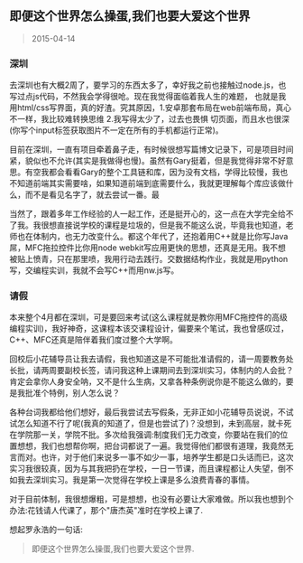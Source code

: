 即便这个世界怎么操蛋,我们也要大爱这个世界
-----
>2015-04-14

### 深圳

去深圳也有大概2周了，要学习的东西太多了，幸好我之前也接触过node.js，也写过点js代码，不然我会学得很呛。现在我觉得面临着我人生的难题，
也就是我用html/css写界面，真的好渣。究其原因，1.安卓那套布局在web前端布局，真心不一样，我比较难转换思维 2.我写得太少了，过去也畏惧
切页面，而且水也很深(你写个input标签获取图片不一定在所有的手机都运行正常)。

目前在深圳，一直有项目牵着鼻子走，有时候很想写篇博文记录下，可是项目时间紧，貌似也不允许(其实是我做得也慢)。虽然有Gary挺着，但是我觉得非常不好意思。有空我都会看看Gary的整个工具链和库，因为没有文档，学得比较慢，我也不知道前端其实需要啥，如果知道前端到底需要什么，我就更理解每个库应该做什么，而不是看见名字了，就去尝试一番。最

当然了，跟着多年工作经验的人一起工作，还是挺开心的，这一点在大学完全给不了我。我很想直接说学校的课程是垃圾的，但是我不能这么说，毕竟我也知道，老师也在体制内，也无力改变什么。都这个年代了，还抱着用C++就是比你写Java屌，MFC拖拉控件比你用node webkit写应用更快的思想，还真是无用。我不想被贴上愤青，只在那里喷，我用行动去践行。交数据结构作业，我就是用python写，交编程实训，我就不会写C++而用nw.js写。

### 请假

本来整个4月都在深圳，可是要回来考试(这么课程就是教你用MFC拖控件的高级编程实训)，我好神奇，这课程本该交课程设计，偏要来个笔试，我也曾感叹过，C++、MFC还真是陪伴着我们度过整个大学啊。

回校后小花辅导员让我去请假，我也知道这是不可能批准请假的，请一周要教务处长批，请两周要副校长签，请问我这种上课期间去到深圳实习，体制内的人会批？肯定会拿你人身安全呐，又不是什么生病，又拿各种条例说你是不能这么做的，要是我批准个特例，别人怎么说？

各种台词我都给他们想好，最后我尝试去写假条，无非正如小花辅导员说说，不试试怎么知道不行了呢(我真的知道了，但是也尝试了)？没想到，未到高层，就卡死在学院那一关，学院不批。多次给我强调:制度我们无力改变，你要站在我们的位置想想，我们也想帮你啊，把台词都说了一遍。我觉得他们都很有道理，我竟然无言而对。也许，对于他们来说多一事不如少一事，培养学生都是口头话而已，这次实习我很较真，因为与其我把扔在学校，一日一节课，而且课程都让人失望，倒不如我去深圳实习。我是第一次觉得在学校上课是多么浪费青春的事情。

对于目前体制，我很想爆粗，可是想想，也没有必要让大家难做。所以我也想到个办法:花钱请人代课了，那个"唐杰英"准时在学校上课了.

想起罗永浩的一句话:
>即便这个世界怎么操蛋,我们也要大爱这个世界.


